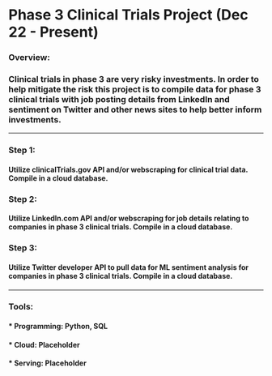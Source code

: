 # Phase 3 Clinical Trials Project (Dec 22 - Present)
### Overview:   
### Clinical trials in phase 3 are very risky investments. In order to help mitigate the risk this project is to compile data for phase 3 clinical trials with job posting details from LinkedIn and sentiment on Twitter and other news sites to help better inform investments.
___
### Step 1:
#### Utilize clinicalTrials.gov API and/or webscraping for clinical trial data. Compile in a cloud database.
### Step 2:
#### Utilize LinkedIn.com API and/or webscraping for job details relating to companies in phase 3 clinical trials. Compile in a cloud database.
### Step 3:
#### Utilize Twitter developer API to pull data for ML sentiment analysis for companies in phase 3 clinical trials. Compile in a cloud database.
___
### Tools:
#### * Programming: Python, SQL
#### * Cloud: Placeholder
#### * Serving: Placeholder


